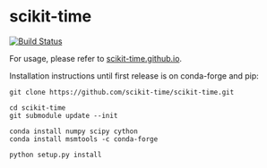scikit-time
===========

[![Build Status](https://dev.azure.com/marscher/sktime/_apis/build/status/scikit-time.scikit-time?branchName=master)](https://dev.azure.com/marscher/sktime/_build/latest?definitionId=1&branchName=master)

For usage, please refer to [scikit-time.github.io](https://scikit-time.github.io/).

Installation instructions until first release is on conda-forge and pip:

```
git clone https://github.com/scikit-time/scikit-time.git

cd scikit-time
git submodule update --init

conda install numpy scipy cython
conda install msmtools -c conda-forge

python setup.py install
```
